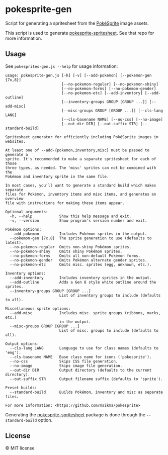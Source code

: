 # pokesprite-gen

Script for generating a spritesheet from the [PokéSprite](https://github.com/msikma/pokesprite) image assets.

This script is used to generate [pokesprite-spritesheet](https://github.com/msikma/pokesprite-spritesheet/). See that repo for more information.

## Usage

See `pokesprites-gen.js --help` for usage information:

```
usage: pokesprite-gen.js [-h] [-v] [--add-pokemon] [--pokemon-gen {7x,8}]
                         [--no-pokemon-regular] [--no-pokemon-shiny]
                         [--no-pokemon-forms] [--no-pokemon-gender]
                         [--no-pokemon-etc] [--add-inventory] [--add-outline]
                         [--inventory-groups GROUP [GROUP ...]] [--add-misc]
                         [--misc-groups GROUP [GROUP ...]] [--cls-lang LANG]
                         [--cls-basename NAME] [--no-css] [--no-image]
                         [--out-dir DIR] [--out-suffix STR] [--standard-build]

Spritesheet generator for efficiently including PokéSprite images in websites.

At least one of --add-{pokemon,inventory,misc} must be passed to generate a
sprite. It's recommended to make a separate spritesheet for each of those
three types, as needed. The 'misc' sprites can not be combined with the
Pokémon and inventory sprite in the same file.

In most cases, you'll want to generate a standard build which makes separate
files for Pokémon, inventory items and misc items, and generates an overview
file with instructions for making these items appear.

Optional arguments:
  -h, --help            Show this help message and exit.
  -v, --version         Show program's version number and exit.

Pokémon options:
  --add-pokemon         Includes Pokémon sprites in the output.
  --pokemon-gen {7x,8}  The sprite generation to use (defaults to latest).
  --no-pokemon-regular  Omits non-shiny Pokémon sprites.
  --no-pokemon-shiny    Omits shiny Pokémon sprites.
  --no-pokemon-forms    Omits all non-default Pokémon forms.
  --no-pokemon-gender   Omits Pokémon alternate gender sprites.
  --no-pokemon-etc      Omits misc. sprites (egg, unknown, etc.).

Inventory options:
  --add-inventory       Includes inventory sprites in the output.
  --add-outline         Adds a Gen 8 style white outline around the sprites.
  --inventory-groups GROUP [GROUP ...]
                        List of inventory groups to include (defaults to all).

Miscellaneous sprite options:
  --add-misc            Includes misc. sprite groups (ribbons, marks, etc.) 
                        in the output.
  --misc-groups GROUP [GROUP ...]
                        List of misc. groups to include (defaults to all).

Output options:
  --cls-lang LANG       Language to use for class names (defaults to 'eng').
  --cls-basename NAME   Base class name for icons ('pokesprite').
  --no-css              Skips CSS file generation.
  --no-image            Skips image file generation.
  --out-dir DIR         Output directory (defaults to the current directory).
  --out-suffix STR      Output filename suffix (defaults to 'sprite').

Preset builds:
  --standard-build      Builds Pokémon, inventory and misc as separate files.

For more information: <https://github.com/msikma/pokesprite>
```

Generating the [pokesprite-spritesheet](https://github.com/msikma/pokesprite-spritesheet/) package is done through the `--standard-build` option.

## License

© MIT license
